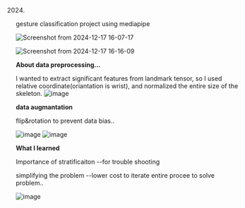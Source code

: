 2024.

gesture classification project using mediapipe



![Screenshot from 2024-12-17 16-07-17](https://github.com/user-attachments/assets/2f888602-1efe-4e2b-87ce-5bc88a1922b7)

![Screenshot from 2024-12-17 16-16-09](https://github.com/user-attachments/assets/5062f613-a9ab-46d2-976b-43ce311f0a57)


**About data preprocessing...**

I wanted to extract significant features from landmark tensor, so I used relative coordinate(oriantation is wrist), and normalized the entire size of the skeleton. 
![image](https://github.com/user-attachments/assets/3d4c585e-c89e-44a4-873f-2c1a1f3d8daa)



**data augmantation**

flip&rotation to prevent data bias..


![image](https://github.com/user-attachments/assets/000bbb34-e572-40ac-8c59-ad59eb0e5a45)
![image](https://github.com/user-attachments/assets/f2c03a54-9fa2-453c-9b30-76a5fa07c5f1)




**What I learned**

Importance of stratificaiton  --for trouble shooting

simplifying the problem  --lower cost to iterate entire procee to solve problem..

![image](https://github.com/user-attachments/assets/a1ae76ab-b776-4f67-92c4-dd7b54571a53)
